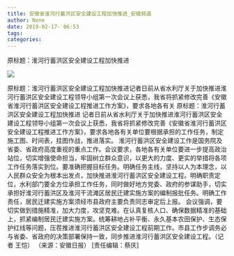 ```yaml
---
title: 安徽省淮河行蓄洪区安全建设工程加快推进_安徽频道
author: None
date: 2019-02-17- 06:53
tags: 
categories: 
---
```

原标题：淮河行蓄洪区安全建设工程加快推进
<!-- more -->
                
<img align="center" border="0" src="http://p2.ifengimg.com/a/2016/0810/204c433878d5cf9size1_w16_h16.png" />
                
            
原标题：淮河行蓄洪区安全建设工程加快推进记者日前从省水利厅关于加快推进淮河行蓄洪区安全建设工程领导小组第一次会议上获悉，我省将抓紧修改完善《安徽省淮河行蓄洪区安全建设工程推进工作方案》，要求各地各有关
原标题：淮河行蓄洪区安全建设工程加快推进
记者日前从省水利厅关于加快推进淮河行蓄洪区安全建设工程领导小组第一次会议上获悉，我省将抓紧修改完善《安徽省淮河行蓄洪区安全建设工程推进工作方案》，要求各地各有关单位要根据承担的工作任务，制定施工图、时间表，挂图作战，推进落实。
淮河行蓄洪区安全建设工作是国务院及省委、省政府高度重视的重点工作。会议要求，各地各有关单位要进一步提高政治站位，切实增强使命担当，牢固树立群众意识，以更大的力度、更实的举措将各项工作任务落实到位。要准确把握目标任务。明确任务主线，坚持以人为本理念，以人民群众安全为根本出发点，加快推进淮河行蓄洪区安全建设工程。明确职责定位，水利部门要全方位承担工作任务，同时做好地方党委、政府的参谋助手，切实承担好淮河行蓄洪区及淮河干流滩区居民迁建实施方案的编制报批任务。明确工作责任，居民迁建实施方案须经市县政府主要负责同志审定后上报。
会议强调，要切实做到措施精准，加大力度，攻坚克难。在认真复核人口、确保数据精准的基础上，抓紧编制居民迁建实施方案。统筹耕地占补平衡、永久基本农田保护、生态保护红线等问题，压茬推进淮河行蓄洪区安全建设工程前期工作。市县工作步调务必与省委、省政府的决策部署保持一致，同步推进淮河行蓄洪区安全建设工程。（记者 王恺）
（来源：安徽日报）
[责任编辑：蔡庆]
            
